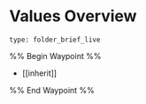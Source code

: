 # Values Overview
 
```ccard
type: folder_brief_live
```
 
%% Begin Waypoint %%
- [[inherit]]

%% End Waypoint %%